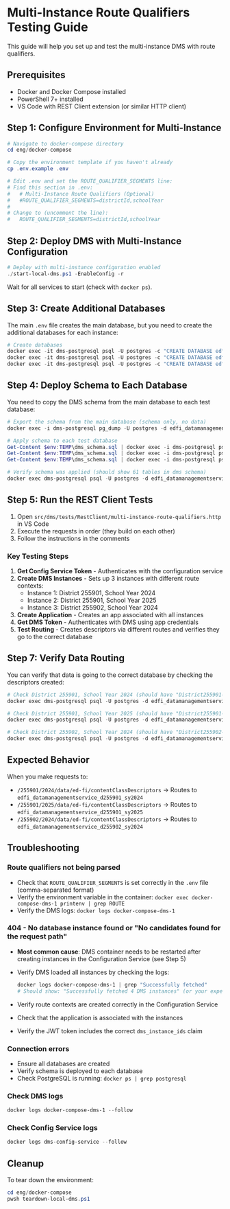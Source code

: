 # Multi-Instance Route Qualifiers Testing Guide

This guide will help you set up and test the multi-instance DMS with route qualifiers.

## Prerequisites

- Docker and Docker Compose installed
- PowerShell 7+ installed
- VS Code with REST Client extension (or similar HTTP client)

## Step 1: Configure Environment for Multi-Instance

```powershell
# Navigate to docker-compose directory
cd eng/docker-compose

# Copy the environment template if you haven't already
cp .env.example .env

# Edit .env and set the ROUTE_QUALIFIER_SEGMENTS line:
# Find this section in .env:
#   # Multi-Instance Route Qualifiers (Optional)
#   #ROUTE_QUALIFIER_SEGMENTS=districtId,schoolYear
#
# Change to (uncomment the line):
#   ROUTE_QUALIFIER_SEGMENTS=districtId,schoolYear
```

## Step 2: Deploy DMS with Multi-Instance Configuration

```powershell
# Deploy with multi-instance configuration enabled
./start-local-dms.ps1 -EnableConfig -r
```

Wait for all services to start (check with `docker ps`).

## Step 3: Create Additional Databases

The main `.env` file creates the main database, but you need to create the additional databases for each instance:

```powershell
# Create databases
docker exec -it dms-postgresql psql -U postgres -c "CREATE DATABASE edfi_datamanagementservice_d255901_sy2024;"
docker exec -it dms-postgresql psql -U postgres -c "CREATE DATABASE edfi_datamanagementservice_d255901_sy2025;"
docker exec -it dms-postgresql psql -U postgres -c "CREATE DATABASE edfi_datamanagementservice_d255902_sy2024;"
```

## Step 4: Deploy Schema to Each Database

You need to copy the DMS schema from the main database to each test database:

```powershell
# Export the schema from the main database (schema only, no data)
docker exec -i dms-postgresql pg_dump -U postgres -d edfi_datamanagementservice --schema-only > $env:TEMP\dms_schema.sql

# Apply schema to each test database
Get-Content $env:TEMP\dms_schema.sql | docker exec -i dms-postgresql psql -U postgres -d edfi_datamanagementservice_d255901_sy2024
Get-Content $env:TEMP\dms_schema.sql | docker exec -i dms-postgresql psql -U postgres -d edfi_datamanagementservice_d255901_sy2025
Get-Content $env:TEMP\dms_schema.sql | docker exec -i dms-postgresql psql -U postgres -d edfi_datamanagementservice_d255902_sy2024

# Verify schema was applied (should show 61 tables in dms schema)
docker exec dms-postgresql psql -U postgres -d edfi_datamanagementservice_d255901_sy2024 -c "SELECT COUNT(*) as table_count FROM information_schema.tables WHERE table_schema = 'dms';"
```

## Step 5: Run the REST Client Tests

1. Open `src/dms/tests/RestClient/multi-instance-route-qualifiers.http` in VS Code
2. Execute the requests in order (they build on each other)
3. Follow the instructions in the comments

### Key Testing Steps

1. **Get Config Service Token** - Authenticates with the configuration service
2. **Create DMS Instances** - Sets up 3 instances with different route contexts:
   - Instance 1: District 255901, School Year 2024
   - Instance 2: District 255901, School Year 2025
   - Instance 3: District 255902, School Year 2024
3. **Create Application** - Creates an app associated with all instances
4. **Get DMS Token** - Authenticates with DMS using app credentials
5. **Test Routing** - Creates descriptors via different routes and verifies
   they go to the correct database

## Step 7: Verify Data Routing

You can verify that data is going to the correct database by checking the descriptors created:

```powershell
# Check District 255901, School Year 2024 (should have "District255901-2024")
docker exec dms-postgresql psql -U postgres -d edfi_datamanagementservice_d255901_sy2024 -c "SELECT * FROM dms.Descriptor WHERE CodeValue LIKE 'District%';"

# Check District 255901, School Year 2025 (should have "District255901-2025")
docker exec dms-postgresql psql -U postgres -d edfi_datamanagementservice_d255901_sy2025 -c "SELECT * FROM dms.Descriptor WHERE CodeValue LIKE 'District%';"

# Check District 255902, School Year 2024 (should have "District255902-2024")
docker exec dms-postgresql psql -U postgres -d edfi_datamanagementservice_d255902_sy2024 -c "SELECT * FROM dms.Descriptor WHERE CodeValue LIKE 'District%';"
```

## Expected Behavior

When you make requests to:

- `/255901/2024/data/ed-fi/contentClassDescriptors` →
  Routes to `edfi_datamanagementservice_d255901_sy2024`
- `/255901/2025/data/ed-fi/contentClassDescriptors` →
  Routes to `edfi_datamanagementservice_d255901_sy2025`
- `/255902/2024/data/ed-fi/contentClassDescriptors` →
  Routes to `edfi_datamanagementservice_d255902_sy2024`

## Troubleshooting

### Route qualifiers not being parsed

- Check that `ROUTE_QUALIFIER_SEGMENTS` is set correctly in the `.env` file (comma-separated format)
- Verify the environment variable in the container: `docker exec docker-compose-dms-1 printenv | grep ROUTE`
- Verify the DMS logs: `docker logs docker-compose-dms-1`

### 404 - No database instance found or "No candidates found for the request path"

- **Most common cause**: DMS container needs to be restarted after creating instances in the Configuration Service (see Step 5)
- Verify DMS loaded all instances by checking the logs:
  ```powershell
  docker logs docker-compose-dms-1 | grep "Successfully fetched"
  # Should show: "Successfully fetched 4 DMS instances" (or your expected count)
  ```

- Verify route contexts are created correctly in the Configuration Service
- Check that the application is associated with the instances
- Verify the JWT token includes the correct `dms_instance_ids` claim

### Connection errors

- Ensure all databases are created
- Verify schema is deployed to each database
- Check PostgreSQL is running: `docker ps | grep postgresql`

### Check DMS logs

```powershell
docker logs docker-compose-dms-1 --follow
```

### Check Config Service logs

```powershell
docker logs dms-config-service --follow
```

## Cleanup

To tear down the environment:

```powershell
cd eng/docker-compose
pwsh teardown-local-dms.ps1
```
